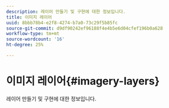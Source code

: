 ```yaml
---
description: 레이어 만들기 및 구현에 대한 정보입니다.
title: 이미지 레이어
uuid: 8bbb78b4-e2f8-4274-b7a0-73c29f5b85fc
source-git-commit: d9df90242ef96188f4e4b5e6d04cfef196b0a628
workflow-type: tm+mt
source-wordcount: '16'
ht-degree: 25%

---
```



# 이미지 레이어{#imagery-layers}

레이어 만들기 및 구현에 대한 정보입니다.

